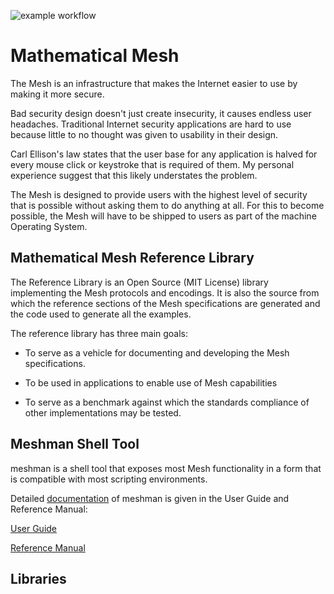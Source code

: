 ![example workflow](https://github.com/hallambaker/Mathematical-Mesh/actions/workflows/dotnet-core.yml/badge.svg)


# Mathematical Mesh 

The Mesh is an infrastructure that makes the Internet easier to use by
making it more secure.

Bad security design doesn't just create insecurity, it causes endless user 
headaches. Traditional Internet security applications are hard to use because
little to no thought was given to usability in their design.

Carl Ellison's law states that the user base for any application is halved for
every mouse click or keystroke that is required of them. My personal experience
suggest that this likely understates the problem.

The Mesh is designed to provide users with the highest level of security that
is possible without asking them to do anything at all. For this to become 
possible, the Mesh will have to be shipped to users as part of the machine 
Operating System.

## Mathematical Mesh Reference Library

The Reference Library is an Open Source (MIT License) library implementing
the Mesh protocols and encodings. It is also the source from which the 
reference sections of the Mesh specifications are generated and the code
used to generate all the examples.

The reference library has three main goals:

* To serve as a vehicle for documenting and developing the Mesh specifications.

* To be used in applications to enable use of Mesh capabilities

* To serve as a benchmark against which the standards compliance of other
implementations may be tested.

## Meshman Shell Tool

meshman is a shell tool that exposes most Mesh functionality in
a form that is compatible with most scripting environments.

Detailed [documentation](https://github.com/hallambaker/Mathematical-Mesh/tree/master/Web) of meshman is given in the 
User Guide and Reference Manual:

[User Guide](https://github.com/hallambaker/Mathematical-Mesh/tree/master/Web/Guide)

[Reference Manual](https://github.com/hallambaker/Mathematical-Mesh/tree/master/Web)

## Libraries


